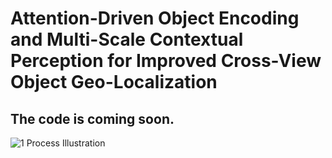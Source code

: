 # Attention-Driven Object Encoding and Multi-Scale Contextual Perception for Improved Cross-View Object Geo-Localization
## The code is coming soon.
![1 Process Illustration](model/model.jpg)
